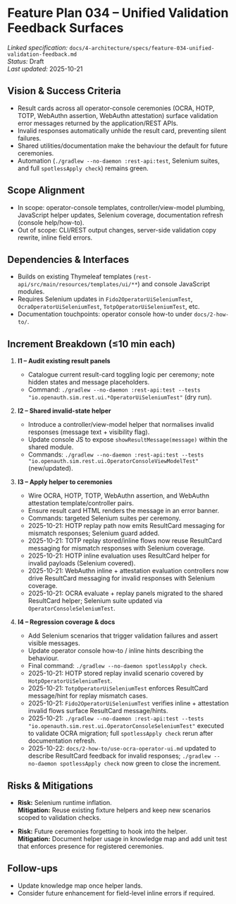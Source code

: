 # Feature Plan 034 – Unified Validation Feedback Surfaces

_Linked specification:_ `docs/4-architecture/specs/feature-034-unified-validation-feedback.md`  
_Status:_ Draft  
_Last updated:_ 2025-10-21

## Vision & Success Criteria
- Result cards across all operator-console ceremonies (OCRA, HOTP, TOTP, WebAuthn assertion, WebAuthn attestation) surface validation error messages returned by the application/REST APIs.
- Invalid responses automatically unhide the result card, preventing silent failures.
- Shared utilities/documentation make the behaviour the default for future ceremonies.
- Automation (`./gradlew --no-daemon :rest-api:test`, Selenium suites, and full `spotlessApply check`) remains green.

## Scope Alignment
- In scope: operator-console templates, controller/view-model plumbing, JavaScript helper updates, Selenium coverage, documentation refresh (console help/how-to).
- Out of scope: CLI/REST output changes, server-side validation copy rewrite, inline field errors.

## Dependencies & Interfaces
- Builds on existing Thymeleaf templates (`rest-api/src/main/resources/templates/ui/**`) and console JavaScript modules.
- Requires Selenium updates in `Fido2OperatorUiSeleniumTest`, `OcraOperatorUiSeleniumTest`, `TotpOperatorUiSeleniumTest`, etc.
- Documentation touchpoints: operator console how-to under `docs/2-how-to/`.

## Increment Breakdown (≤10 min each)
1. **I1 – Audit existing result panels**
   - Catalogue current result-card toggling logic per ceremony; note hidden states and message placeholders.
   - Command: `./gradlew --no-daemon :rest-api:test --tests "io.openauth.sim.rest.ui.*OperatorUiSeleniumTest"` (dry run).

2. **I2 – Shared invalid-state helper**
   - Introduce a controller/view-model helper that normalises invalid responses (message text + visibility flag).
   - Update console JS to expose `showResultMessage(message)` within the shared module.
   - Commands: `./gradlew --no-daemon :rest-api:test --tests "io.openauth.sim.rest.ui.OperatorConsoleViewModelTest"` (new/updated).

3. **I3 – Apply helper to ceremonies**
   - Wire OCRA, HOTP, TOTP, WebAuthn assertion, and WebAuthn attestation template/controller pairs.
   - Ensure result card HTML renders the message in an error banner.
   - Commands: targeted Selenium suites per ceremony.
   - 2025-10-21: HOTP replay path now emits ResultCard messaging for mismatch responses; Selenium guard added.
   - 2025-10-21: TOTP replay stored/inline flows now reuse ResultCard messaging for mismatch responses with Selenium coverage.
   - 2025-10-21: HOTP inline evaluation uses ResultCard helper for invalid payloads (Selenium covered).
   - 2025-10-21: WebAuthn inline + attestation evaluation controllers now drive ResultCard messaging for invalid responses with Selenium coverage.
   - 2025-10-21: OCRA evaluate + replay panels migrated to the shared ResultCard helper; Selenium suite updated via `OperatorConsoleSeleniumTest`.

4. **I4 – Regression coverage & docs**
   - Add Selenium scenarios that trigger validation failures and assert visible messages.
   - Update operator console how-to / inline hints describing the behaviour.
   - Final command: `./gradlew --no-daemon spotlessApply check`.
   - 2025-10-21: HOTP stored replay invalid scenario covered by `HotpOperatorUiSeleniumTest`.
   - 2025-10-21: `TotpOperatorUiSeleniumTest` enforces ResultCard message/hint for replay mismatch cases.
   - 2025-10-21: `Fido2OperatorUiSeleniumTest` verifies inline + attestation invalid flows surface ResultCard message/hints.
   - 2025-10-21: `./gradlew --no-daemon :rest-api:test --tests "io.openauth.sim.rest.ui.OperatorConsoleSeleniumTest"` executed to validate OCRA migration; full `spotlessApply check` rerun after documentation refresh.
   - 2025-10-22: `docs/2-how-to/use-ocra-operator-ui.md` updated to describe ResultCard feedback for invalid responses; `./gradlew --no-daemon spotlessApply check` now green to close the increment.

## Risks & Mitigations
- **Risk:** Selenium runtime inflation.  
  **Mitigation:** Reuse existing fixture helpers and keep new scenarios scoped to validation checks.

- **Risk:** Future ceremonies forgetting to hook into the helper.  
  **Mitigation:** Document helper usage in knowledge map and add unit test that enforces presence for registered ceremonies.

## Follow-ups
- Update knowledge map once helper lands.
- Consider future enhancement for field-level inline errors if required.

